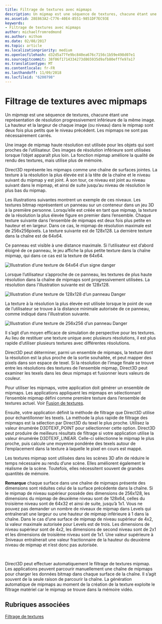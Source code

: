 ```yaml
---
title: Filtrage de textures avec mipmaps
description: Un mipmap est une séquence de textures, chacune étant une représentation de résolution progressivement inférieure de la même image. La hauteur et la largeur de chaque image, ou le niveau dans le mipmap sont deux fois plus petits que le niveau précédent.
ms.assetid: 28E863A2-C776-40E4-8551-9851DF7EC93E
keywords:
- Filtrage de textures avec mipmaps
author: michaelfromredmond
ms.author: mithom
ms.date: 02/08/2017
ms.topic: article
ms.localizationpriority: medium
ms.openlocfilehash: d32d5a77fe9bc840ea676c7156c1b59e498d07e1
ms.sourcegitcommit: 38f06f1714334273d865935d9afb80efffe97a17
ms.translationtype: MT
ms.contentlocale: fr-FR
ms.lasthandoff: 11/09/2018
ms.locfileid: "6200798"
---
```

# <a name="texture-filtering-with-mipmaps"></a>Filtrage de textures avec mipmaps


Un *mipmap* est une séquence de textures, chacune étant une représentation de résolution progressivement inférieure de la même image. La hauteur et la largeur de chaque image (ou niveau) dans le mipmap sont deux fois plus petits que le niveau précédent. Les mipmaps ne sont pas nécessairement carrés.

Une image de mipmap haute résolution est utilisée pour les objets qui sont proches de l’utilisateur. Des images de résolution inférieure sont utilisées lorsque l’objet apparaît plus loin. La fonction mipmap améliore la qualité de rendu des textures, mais utilise plus de mémoire.

Direct3D représente les mipmaps comme une chaîne de surfaces jointes. La texture à la résolution la plus élevée est à la tête de la chaîne et le niveau suivant du mipmap y est joint. À son tour, ce niveau est joint au niveau suivant dans le mipmap, et ainsi de suite jusqu’au niveau de résolution le plus bas du mipmap.

Les illustrations suivantes montrent un exemple de ces niveaux. Les textures bitmap représentent un panneau sur un conteneur dans un jeu 3D à la première personne. Lorsqu’elle est créée en tant que mipmap, la texture de la résolution la plus élevée figure en premier dans l’ensemble. Chaque texture suivante dans l’ensemble de mipmaps est deux fois plus petite en hauteur et en largeur. Dans ce cas, le mipmap de résolution maximale est de 256x256pixels. La texture suivante est de 128x128. La dernière texture dans la chaîne est de 64x64.

Ce panneau est visible à une distance maximale. Si l’utilisateur est d’abord éloigné de ce panneau, le jeu affiche la plus petite texture dans la chaîne mipmap, qui dans ce cas est la texture de 64x64.

![Illustration d’une texture de 64x64 d’un signe danger](images/mip1.jpg)

Lorsque l’utilisateur s’approche de ce panneau, les textures de plus haute résolution dans la chaîne de mipmaps sont progressivement utilisées. La résolution dans l’illustration suivante est de 128x128.

![Illustration d’une texture de 128x128 d’un panneau Danger](images/mip2.jpg)

La texture à la résolution la plus élevée est utilisée lorsque le point de vue de l’utilisateur se trouve à la distance minimale autorisée de ce panneau, comme indiqué dans l’illustration suivante.

![Illustration d’une texture de 256x256 d’un panneau Danger](images/mip3.jpg)

Il s’agit d’un moyen efficace de simulation de perspective pour les textures. Au lieu de restituer une texture unique avec plusieurs résolutions, il est plus rapide d’utiliser plusieurs textures avec différentes résolutions.

Direct3D peut déterminer, parmi un ensemble de mipmaps, la texture dont la résolution est la plus proche de la sortie souhaitée, et peut mapper des pixels dans son espace de texel. Si la résolution de l’image finale se trouve entre les résolutions des textures de l’ensemble mipmap, Direct3D peut examiner les texels dans les deux mipmaps et fusionner leurs valeurs de couleur.

Pour utiliser les mipmaps, votre application doit générer un ensemble de mipmaps. Les applications appliquent les mipmaps en sélectionnant l’ensemble mipmap défini comme première texture dans l’ensemble de textures actuel. Voir [Fusion de textures](texture-blending.md).

Ensuite, votre application définit la méthode de filtrage que Direct3D utilise pour échantillonner les texels. La méthode la plus rapide de filtrage des mipmaps est la sélection par Direct3D du texel le plus proche. Utilisez la valeur énumérée D3DTEXF\_POINT pour sélectionner cette option. Direct3D peut produire de meilleurs résultats de filtrage si votre application utilise la valeur énumérée D3DTEXF\_LINEAR. Celle-ci sélectionne le mipmap le plus proche, puis calcule une moyenne pondérée des texels autour de l’emplacement dans la texture à laquelle le pixel en cours est mappé.

Les textures mipmap sont utilisées dans les scènes 3D afin de réduire le temps nécessaire au rendu d’une scène. Elles améliorent également le réalisme de la scène. Toutefois, elles nécessitent souvent de grandes quantités de mémoire.

**Remarque**  chaque surface dans une chaîne de mipmaps présente des dimensions sont réduites celui de la surface précédente dans la chaîne. Si le mipmap de niveau supérieur possède des dimensions de 256x128, les dimensions du mipmap de deuxième niveau sont de 128x64, celles du troisième niveau sont de 64x32 et ainsi de suite, jusqu’à 1x1. Vous ne pouvez pas demander un nombre de niveaux de mipmap dans Levels qui entraînerait une largeur ou une hauteur de mipmap inférieure à 1 dans la chaîne. Dans le cas d’une surface de mipmap de niveau supérieur de 4x2, la valeur maximale autorisée pour Levels est de trois. Les dimensions de niveau supérieur sont de 4x2, les dimensions de second niveau sont de 2x1 et les dimensions de troisième niveau sont de 1x1. Une valeur supérieure à 3niveaux entraînerait une valeur fractionnaire de la hauteur du deuxième niveau de mipmap et n’est donc pas autorisée.

 

Direct3D peut effectuer automatiquement le filtrage de textures mipmap. Les applications peuvent parcourir manuellement une chaîne de mipmaps pour charger les données bitmap dans chaque surface de la chaîne. Il s’agit souvent de la seule raison de parcourir la chaîne. La génération automatique de mipmaps au moment de la création de la texture exploite le filtrage matériel car le mipmap se trouve dans la mémoire vidéo.

## <a name="span-idrelated-topicsspanrelated-topics"></a><span id="related-topics"></span>Rubriques associées


[Filtrage de textures](texture-filtering.md)

 

 




